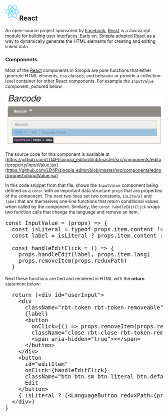 <img src="data:image/svg+xml;base64,PHN2ZyB4bWxucz0iaHR0cDovL3d3dy53My5vcmcvMjAwMC9zdmciIHZpZXdCb3g9Ii0xMS41IC0xMC4yMzE3NCAyMyAyMC40NjM0OCI+CiAgPHRpdGxlPlJlYWN0IExvZ288L3RpdGxlPgogIDxjaXJjbGUgY3g9IjAiIGN5PSIwIiByPSIyLjA1IiBmaWxsPSIjNjFkYWZiIi8+CiAgPGcgc3Ryb2tlPSIjNjFkYWZiIiBzdHJva2Utd2lkdGg9IjEiIGZpbGw9Im5vbmUiPgogICAgPGVsbGlwc2Ugcng9IjExIiByeT0iNC4yIi8+CiAgICA8ZWxsaXBzZSByeD0iMTEiIHJ5PSI0LjIiIHRyYW5zZm9ybT0icm90YXRlKDYwKSIvPgogICAgPGVsbGlwc2Ugcng9IjExIiByeT0iNC4yIiB0cmFuc2Zvcm09InJvdGF0ZSgxMjApIi8+CiAgPC9nPgo8L3N2Zz4K" alt="" height="40" style="float:left">

## React

An open-source project sponsored by [Facebook](https://facebook.com),
[React][REACT] is a Javascript module for building user interfaces. Early on,
Sinopia adopted [React][REACT] as a way to dynamically generate the HTML
elements for creating and editing linked data.

### Components
Most of the [React][REACT] components in Sinopia are pure functions that either
generate HTML elements, css classes, and behavior or provide a collection-level
container for other React components. For example the `InputValue` component,
pictured below

![Barcode InputValue](../img/InputValue.png)

The source code for this component is available at
[https://github.com/LD4P/sinopia_editor/blob/master/src/components/editor/property/InputValue.jsx](https://github.com/LD4P/sinopia_editor/blob/master/src/components/editor/property/InputValue.jsx)

In this code snippet from that file, shows the `InputValue`
component being defined as a `const` with an important data structure `props` that are properties
of the component. The next two lines set two constants, `isLiteral` and `label`
that are themselves one-line functions that return conditional values when called
by the component. Similarly, the `const handleEditClick` wraps two function calls
that change the language and remove an item.

<pre class="prettyprint lang-js" style="font-size: 1.25em;">
const InputValue = (props) => {
  const isLiteral = typeof props.item.content !== 'undefined'
  const label = isLiteral ? props.item.content : props.item.uri

  const handleEditClick = () => {
    props.handleEdit(label, props.item.lang)
    props.removeItem(props.reduxPath)
  }
</pre>

  Next these functions are tied and rendered in HTML with the **return** statement
  below:

<pre class="prettyprint lang-js" style="font-size: 1.25em;">
  return (&lt;div id="userInput"&gt;
    &lt;div
      className="rbt-token rbt-token-removeable"&gt;
      {label}
      &lt;button
        onClick={() => props.removeItem(props.reduxPath)}
        className="close rbt-close rbt-token-remove-button"&gt;
        &lt;span aria-hidden="true"&gt;×&lt;/span&gt;
      &lt;/button&gt;
    &lt;/div&gt;
    &lt;button
      id="editItem"
      onClick={handleEditClick}
      className="btn btn-sm btn-literal btn-default"&gt;
      Edit
    &lt;/button&gt;
    { isLiteral ? (&lt;LanguageButton reduxPath={props.reduxPath}/&gt;) : '' }
  &lt;/div&gt;)
}
</pre>


[REACT]: https://reactjs.org/

